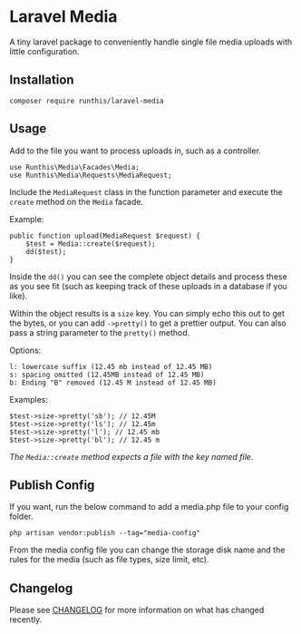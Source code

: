 # Laravel Media

A tiny laravel package to conveniently handle single file media uploads with little configuration.



## Installation

    composer require runthis/laravel-media



## Usage

Add to the file you want to process uploads in, such as a controller.

    use Runthis\Media\Facades\Media;
    use Runthis\Media\Requests\MediaRequest;


Include the `MediaRequest` class in the function parameter and execute the `create` method on the `Media` facade.

Example:

    public function upload(MediaRequest $request) {
        $test = Media::create($request);
        dd($test);
    }

Inside the `dd()` you can see the complete object details and process these as you see fit (such as keeping track of these uploads in a database if you like).

Within the object results is a `size` key. You can simply echo this out to get the bytes, or you can add `->pretty()` to get a prettier output.
You can also pass a string parameter to the `pretty()` method.

Options:

    l: lowercase suffix (12.45 mb instead of 12.45 MB)
    s: spacing omitted (12.45MB instead of 12.45 MB)
    b: Ending "B" removed (12.45 M instead of 12.45 MB)

Examples:

    $test->size->pretty('sb'); // 12.45M
    $test->size->pretty('ls'); // 12.45m
    $test->size->pretty('l'); // 12.45 mb
    $test->size->pretty('bl'); // 12.45 m


*The `Media::create` method expects a file with the key named file.*



## Publish Config

If you want, run the below command to add a media.php file to your config folder.

    php artisan vendor:publish --tag="media-config"

From the media config file you can change the storage disk name and the rules for the media (such as file types, size limit, etc).



## Changelog

Please see [CHANGELOG](CHANGELOG.md) for more information on what has changed recently.


